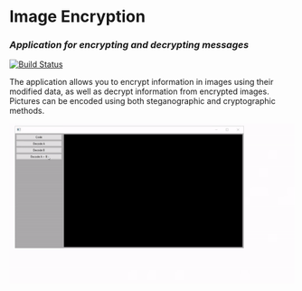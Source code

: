 # Image Encryption
### _Application for encrypting and decrypting messages_

[![Build Status](https://travis-ci.org/joemccann/dillinger.svg?branch=master)](https://travis-ci.org/joemccann/dillinger)

The application allows you to encrypt information in images using their modified data, as well as decrypt information from encrypted images. Pictures can be encoded using both steganographic and cryptographic methods.

<p align="center">
  <img src="img/demo.gif" alt="animated" />
</p>
